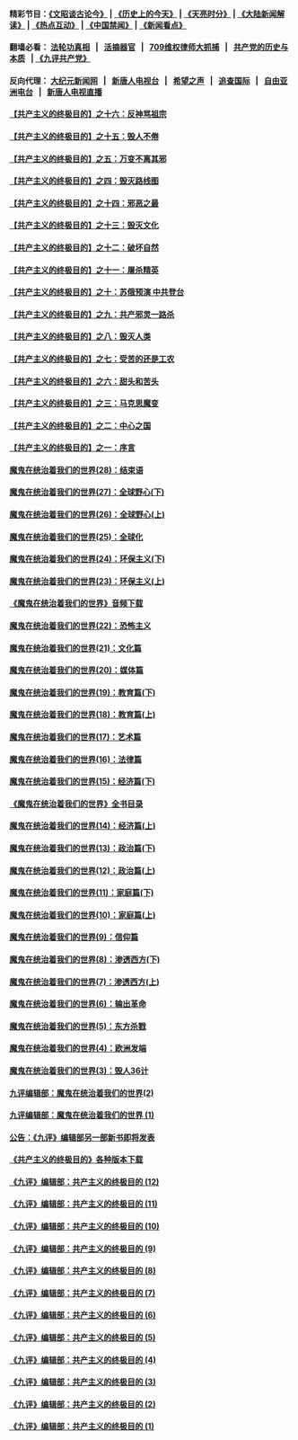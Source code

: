 #### 精彩节目：[《文昭谈古论今》](http://134.209.198.168/wenzhao) | [《历史上的今天》](http://134.209.198.168/today-in-history) | [《天亮时分》](http://134.209.198.168/tianliang) | [《大陆新闻解读》](http://134.209.198.168/ntdtv-comedy) | [《热点互动》](http://134.209.198.168/ntdtv-rdhd)  | [《中国禁闻》](http://134.209.198.168/ntdtv-news) | [《新闻看点》](http://134.209.198.168/news-insight) 

  #### 翻墙必看： [法轮功真相](http://134.209.198.168:10000/videos/truth.html) &nbsp;&nbsp;|&nbsp;&nbsp; [活摘器官](http://134.209.198.168:10000/videos/res/Organs/) &nbsp;&nbsp;|&nbsp;&nbsp; [709维权律师大抓捕](http://134.209.198.168:10000/videos/709/) &nbsp;&nbsp;|&nbsp;&nbsp; [共产党的历史与本质](http://134.209.198.168:10000/videos/ccp.html) &nbsp;&nbsp;| [《九评共产党》](http://134.209.198.168:10000/videos/jiuping/) 

#### 反向代理： [大纪元新闻网](http://134.209.198.168:10080/) &nbsp;&nbsp;|&nbsp;&nbsp; [新唐人电视台](http://134.209.198.168:8000/) &nbsp;&nbsp;|&nbsp;&nbsp; [希望之声](http://134.209.198.168:8200/) &nbsp;&nbsp;|&nbsp;&nbsp; [追查国际](http://134.209.198.168:10010/) &nbsp;&nbsp;|&nbsp;&nbsp; [自由亚洲电台](http://134.209.198.168:9800/) &nbsp;&nbsp;|&nbsp;&nbsp; [新唐人电视直播](http://134.209.198.168/) 

#### [【共产主义的终极目的】之十六：反神骂祖宗](../pages/nsc422/n11166798.md?t=04100637) 

#### [【共产主义的终极目的】之十五：毁人不倦](../pages/nsc422/n11166792.md?t=04100637) 

#### [【共产主义的终极目的】之五：万变不离其邪](../pages/nsc422/n11091285.md?t=04100637) 

#### [【共产主义的终极目的】之四：毁灭路线图](../pages/nsc422/n11086284.md?t=04100637) 

#### [【共产主义的终极目的】之十四：邪恶之最](../pages/nsc422/n11150249.md?t=04100637) 

#### [【共产主义的终极目的】之十三：毁灭文化](../pages/nsc422/n11135227.md?t=04100637) 

#### [【共产主义的终极目的】之十二：破坏自然](../pages/nsc422/n11135214.md?t=04100637) 

#### [【共产主义的终极目的】之十一：屠杀精英](../pages/nsc422/n11118442.md?t=04100637) 

#### [【共产主义的终极目的】之十：苏俄预演 中共登台](../pages/nsc422/n11118424.md?t=04100637) 

#### [【共产主义的终极目的】之九：共产邪灵一路杀](../pages/nsc422/n11114139.md?t=04100637) 

#### [【共产主义的终极目的】之八：毁灭人类](../pages/nsc422/n11108503.md?t=04100637) 

#### [【共产主义的终极目的】之七：受苦的还是工农](../pages/nsc422/n11101809.md?t=04100637) 

#### [【共产主义的终极目的】之六：甜头和苦头](../pages/nsc422/n11096971.md?t=04100637) 

#### [【共产主义的终极目的】之三：马克思魔变](../pages/nsc422/n11061941.md?t=04100637) 

#### [【共产主义的终极目的】之二：中心之国](../pages/nsc422/n11047728.md?t=04100637) 

#### [【共产主义的终极目的】之一：序言](../pages/nsc422/n11086077.md?t=04100637) 

#### [魔鬼在统治着我们的世界(28)：结束语](../pages/nsc422/n10936246.md?t=04100637) 

#### [魔鬼在统治着我们的世界(27)：全球野心(下)](../pages/nsc422/n10928319.md?t=04100637) 

#### [魔鬼在统治着我们的世界(26)：全球野心(上)](../pages/nsc422/n10900318.md?t=04100637) 

#### [魔鬼在统治着我们的世界(25)：全球化](../pages/nsc422/n10788205.md?t=04100637) 

#### [魔鬼在统治着我们的世界(24)：环保主义(下)](../pages/nsc422/n10695307.md?t=04100637) 

#### [魔鬼在统治着我们的世界(23)：环保主义(上)](../pages/nsc422/n10688613.md?t=04100637) 

#### [《魔鬼在统治着我们的世界》音频下载](../pages/nsc422/n10635553.md?t=04100637) 

#### [魔鬼在统治着我们的世界(22)：恐怖主义](../pages/nsc422/n10614727.md?t=04100637) 

#### [魔鬼在统治着我们的世界(21)：文化篇](../pages/nsc422/n10597706.md?t=04100637) 

#### [魔鬼在统治着我们的世界(20)：媒体篇](../pages/nsc422/n10586579.md?t=04100637) 

#### [魔鬼在统治着我们的世界(19)：教育篇(下)](../pages/nsc422/n10564808.md?t=04100637) 

#### [魔鬼在统治着我们的世界(18)：教育篇(上)](../pages/nsc422/n10526970.md?t=04100637) 

#### [魔鬼在统治着我们的世界(17)：艺术篇](../pages/nsc422/n10499093.md?t=04100637) 

#### [魔鬼在统治着我们的世界(16)：法律篇](../pages/nsc422/n10485969.md?t=04100637) 

#### [魔鬼在统治着我们的世界(15)：经济篇(下)](../pages/nsc422/n10469975.md?t=04100637) 

#### [《魔鬼在统治着我们的世界》全书目录](../pages/nsc422/n10464261.md?t=04100637) 

#### [魔鬼在统治着我们的世界(14)：经济篇(上)](../pages/nsc422/n10457370.md?t=04100637) 

#### [魔鬼在统治着我们的世界(13)：政治篇(下)](../pages/nsc422/n10448270.md?t=04100637) 

#### [魔鬼在统治着我们的世界(12)：政治篇(上)](../pages/nsc422/n10444576.md?t=04100637) 

#### [魔鬼在统治着我们的世界(11)：家庭篇(下)](../pages/nsc422/n10440961.md?t=04100637) 

#### [魔鬼在统治着我们的世界(10)：家庭篇(上)](../pages/nsc422/n10435448.md?t=04100637) 

#### [魔鬼在统治着我们的世界(9)：信仰篇](../pages/nsc422/n10432159.md?t=04100637) 

#### [魔鬼在统治着我们的世界(8)：渗透西方(下)](../pages/nsc422/n10429603.md?t=04100637) 

#### [魔鬼在统治着我们的世界(7)：渗透西方(上)](../pages/nsc422/n10426013.md?t=04100637) 

#### [魔鬼在统治着我们的世界(6)：输出革命](../pages/nsc422/n10421536.md?t=04100637) 

#### [魔鬼在统治着我们的世界(5)：东方杀戮](../pages/nsc422/n10417707.md?t=04100637) 

#### [魔鬼在统治着我们的世界(4)：欧洲发端](../pages/nsc422/n10414890.md?t=04100637) 

#### [魔鬼在统治着我们的世界(3)：毁人36计](../pages/nsc422/n10411583.md?t=04100637) 

#### [九评编辑部：魔鬼在统治着我们的世界(2)](../pages/nsc422/n10410036.md?t=04100637) 

#### [九评编辑部：魔鬼在统治着我们的世界 (1)](../pages/nsc422/n10406825.md?t=04100637) 

#### [公告：《九评》编辑部另一部新书即将发表](../pages/nsc422/n10405104.md?t=04100637) 

#### [《共产主义的终极目的》各种版本下载](../pages/nsc422/n10022138.md?t=04100637) 

#### [《九评》编辑部：共产主义的终极目的 (12)](../pages/nsc422/n9933272.md?t=04100637) 

#### [《九评》编辑部：共产主义的终极目的 (11)](../pages/nsc422/n9924973.md?t=04100637) 

#### [《九评》编辑部：共产主义的终极目的 (10)](../pages/nsc422/n9920883.md?t=04100637) 

#### [《九评》编辑部：共产主义的终极目的 (9)](../pages/nsc422/n9916363.md?t=04100637) 

#### [《九评》编辑部：共产主义的终极目的 (8)](../pages/nsc422/n9912488.md?t=04100637) 

#### [《九评》编辑部：共产主义的终极目的 (7)](../pages/nsc422/n9901176.md?t=04100637) 

#### [《九评》编辑部：共产主义的终极目的 (6)](../pages/nsc422/n9899359.md?t=04100637) 

#### [《九评》编辑部：共产主义的终极目的 (5)](../pages/nsc422/n9893174.md?t=04100637) 

#### [《九评》编辑部：共产主义的终极目的 (4)](../pages/nsc422/n9891246.md?t=04100637) 

#### [《九评》编辑部：共产主义的终极目的 (3)](../pages/nsc422/n9879879.md?t=04100637) 

#### [《九评》编辑部：共产主义的终极目的 (2)](../pages/nsc422/n9876205.md?t=04100637) 

#### [《九评》编辑部：共产主义的终极目的 (1)](../pages/nsc422/n9865857.md?t=04100637) 

